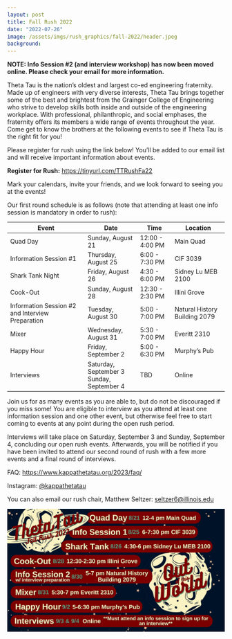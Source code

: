 ```yaml
---
layout: post
title: Fall Rush 2022
date: "2022-07-26"
image: /assets/imgs/rush_graphics/fall-2022/header.jpeg
background:
---
```


**NOTE: Info Session #2 (and interview workshop) has now been moved online. Please check your email for more information.**

Theta Tau is the nation’s oldest and largest co-ed engineering fraternity. Made up of engineers with very diverse interests, Theta Tau brings together some of the best and brightest from the Grainger College of Engineering who strive to develop skills both inside and outside of the engineering workplace. With professional, philanthropic, and social emphases, the fraternity offers its members a wide range of events throughout the year. Come get to know the brothers at the following events to see if Theta Tau is the right fit for you!

Please register for rush using the link below! You’ll be added to our email list and will receive important information about events.

**Register for Rush:** <https://tinyurl.com/TTRushFa22>

Mark your calendars, invite your friends, and we look forward to seeing you at the events!

Our first round schedule is as follows (note that attending at least one info session is mandatory in order to rush):

| Event                                            | Date                                            | Time            | Location                      |
| ------------------------------------------------ | ----------------------------------------------- | --------------- | ----------------------------- |
| Quad Day                                         | Sunday, August 21                               | 12:00 - 4:00 PM | Main Quad                     |
| Information Session #1                           | Thursday, August 25                             | 6:00 - 7:30 PM  | CIF 3039                      |
| Shark Tank Night                                 | Friday, August 26                               | 4:30 - 6:00 PM  | Sidney Lu MEB 2100            |
| Cook-Out                                         | Sunday, August 28                               | 12:30 - 2:30 PM | Illini Grove                  |
| Information Session #2 and Interview Preparation | Tuesday, August 30                              | 5:00 - 7:00 PM  | Natural History Building 2079 |
| Mixer                                            | Wednesday, August 31                            | 5:30 - 7:00 PM  | Everitt 2310                  |
| Happy Hour                                       | Friday, September 2                             | 5:00 - 6:30 PM  | Murphy’s Pub                  |
| Interviews                                       | Saturday, September 3 <br/> Sunday, September 4 | TBD             | Online                        |

Join us for as many events as you are able to, but do not be discouraged if you miss some! You are eligible to interview as you attend at least one information session and one other event, but otherwise feel free to start coming to events at any point during the open rush period.

Interviews will take place on Saturday, September 3 and Sunday, September 4, concluding our open rush events. Afterwards, you will be notified if you have been invited to attend our second round of rush with a few more events and a final round of interviews.

FAQ: <https://www.kappathetatau.org/2023/faq/>

Instagram: [@kappathetatau](https://www.instagram.com/kappathetatau/>)

You can also email our rush chair, Matthew Seltzer: [seltzer6@illinois.edu](mailto:seltzer6@illinois.edu)

![](/assets/imgs/rush_graphics/fall-2022/fall-rush-2022-schedule.jpg)
